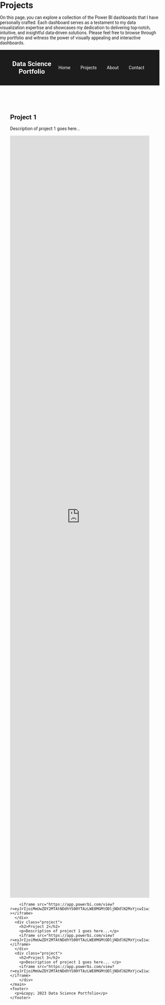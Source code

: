 # Projects

On this page, you can explore a collection of the Power BI dashboards that I have personally crafted. Each dashboard serves as a testament to my data visualization expertise and showcases my dedication to delivering top-notch, intuitive, and insightful data-driven solutions. Please feel free to browse through my portfolio and witness the power of visually appealing and interactive dashboards.

<!DOCTYPE html>
<html>
  <head>
    <meta charset="UTF-8">
    <title>Data Science Portfolio</title>
    <style>
      body {
        margin: 0;
        padding: 0;
        font-family: 'Roboto', sans-serif;
      }
      header {
        background-color: #1c1c1c;
        color: white;
        padding: 2rem;
      }
      h1 {
        margin: 0;
      }
      nav {
        display: flex;
        justify-content: space-between;
        align-items: center;
      }
      ul {
        list-style: none;
        margin: 0;
        padding: 0;
        display: flex;
      }
      li {
        margin: 0 1rem;
      }
      a {
        color: white;
        text-decoration: none;
      }
      main {
        padding: 2rem;
      }
      .project {
        margin-bottom: 2rem;
      }
      .project h2 {
        margin: 0 0 1rem 0;
      }
      .project iframe {
        width: 100%;
        height: 60vh;
        border: none;
      }
    </style>
  </head>
  <body>
    <header>
      <nav>
        <h1>Data Science Portfolio</h1>
        <ul>
          <li><a href="#">Home</a></li>
          <li><a href="#">Projects</a></li>
          <li><a href="#">About</a></li>
          <li><a href="#">Contact</a></li>
        </ul>
      </nav>
    </header>
    <main>
      <div class="project">
        <h2>Project 1</h2>
        <p>Description of project 1 goes here...</p>
        <iframe title="logistics dashboard2" width="1024" height="612" src="https://app.powerbi.com/view?r=eyJrIjoiZGVkYTg0YTQtNmFiZC00ZWJhLTg3NDMtZjhlNjQ5ZDAxNDZhIiwidCI6ImNmY2M3N2NlLWQxYzctNDI5OS05YWRmLTRkZWJmNmM5NTJhNCIsImMiOjl9" frameborder="0" allowFullScreen="true"></iframe>
        
        <iframe src="https://app.powerbi.com/view?r=eyJrIjoiMmUwZDY2MTAtNDdhYS00YTAzLWE0MGMtODljNDdlN2MxYjcwIiwidCI6ImNmY2M3N2NlLWQxYzctNDI5OS05YWRmLTRkZWJmNmM5NTJhNCIsImMiOjl9" ></iframe>
      </div>
      <div class="project">
        <h2>Project 2</h2>
        <p>Description of project 1 goes here...</p>
        <iframe src="https://app.powerbi.com/view?r=eyJrIjoiMmUwZDY2MTAtNDdhYS00YTAzLWE0MGMtODljNDdlN2MxYjcwIiwidCI6ImNmY2M3N2NlLWQxYzctNDI5OS05YWRmLTRkZWJmNmM5NTJhNCIsImMiOjl9"></iframe>
      </div>
      <div class="project">
        <h2>Project 3</h2>
        <p>Description of project 1 goes here... </p>
        <iframe src="https://app.powerbi.com/view?r=eyJrIjoiMmUwZDY2MTAtNDdhYS00YTAzLWE0MGMtODljNDdlN2MxYjcwIiwidCI6ImNmY2M3N2NlLWQxYzctNDI5OS05YWRmLTRkZWJmNmM5NTJhNCIsImMiOjl9"></iframe>
        </div>
    </main>
    <footer>
      <p>&copy; 2023 Data Science Portfolio</p>
    </footer>
  </body>
</html>

 
